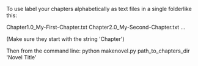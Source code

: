 To use label your chapters alphabetically 
as text files in a single folderlike this:

Chapter1.0_My-First-Chapter.txt
Chapter2.0_My-Second-Chapter.txt
...

(Make sure they start with the string 'Chapter')

Then from the command line:
python makenovel.py path_to_chapters_dir 'Novel Title'	